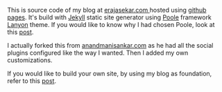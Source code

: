 This is source code of my blog at [erajasekar.com ](http://erajasekar.com) hosted using [github pages](https://pages.github.com/). It's build with [Jekyll](http://jekyllrb.com/) static site generator using [Poole](http://getpoole.com/) framework [Lanyon](http://lanyon.getpoole.com/) theme.
If you would like to know why I had chosen Poole, look at this [post](http://erajasekar.com/posts/blogging-platform-hackers-octopress-docpad-poole).

I actually forked this from [anandmanisankar.com](http://anandmanisankar.com/) as he had all the social plugins configured like the way I wanted. Then I added my own customizations.

If you would like to build your own site, by using my blog as foundation, refer to this [post](http://erajasekar.com/posts/set-up-blog-jekyll-github-pages/).

